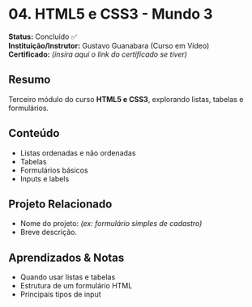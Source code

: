# 04. HTML5 e CSS3 - Mundo 3

**Status:** Concluído ✅  
**Instituição/Instrutor:** Gustavo Guanabara (Curso em Vídeo)  
**Certificado:** _(insira aqui o link do certificado se tiver)_

## Resumo
Terceiro módulo do curso **HTML5 e CSS3**, explorando listas, tabelas e formulários.

## Conteúdo
- Listas ordenadas e não ordenadas  
- Tabelas  
- Formulários básicos  
- Inputs e labels  

## Projeto Relacionado
- Nome do projeto: _(ex: formulário simples de cadastro)_  
- Breve descrição.

## Aprendizados & Notas
- Quando usar listas e tabelas  
- Estrutura de um formulário HTML  
- Principais tipos de input  
